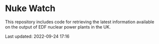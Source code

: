 # Nuke Watch

This repository includes code for retrieving the latest information available on the output of EDF nuclear power plants in the UK.

Last updated: 2022-09-24 17:16